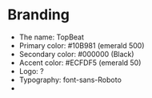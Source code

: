 # Branding

* The name:  TopBeat
* Primary color: #10B981  (emerald 500)
* Secondary color: #000000 (Black)
* Accent color: #ECFDF5 (emerald 50)
* Logo: ?
* Typography: font-sans-Roboto
*
